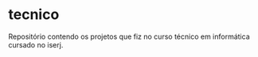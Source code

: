 # tecnico
Repositório contendo os projetos que fiz no curso técnico em informática cursado no iserj. 
